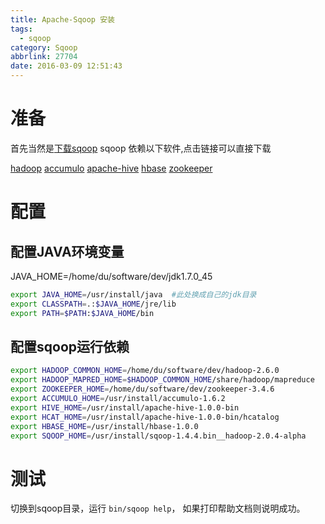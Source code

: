 ```yaml
---
title: Apache-Sqoop 安装
tags:
  - sqoop
category: Sqoop
abbrlink: 27704
date: 2016-03-09 12:51:43
---
```

# 准备
首先当然是[下载sqoop](http://archive.apache.org/dist/sqoop/1.4.4/sqoop-1.4.4.bin__hadoop-2.0.4-alpha.tar.gz)
sqoop 依赖以下软件,点击链接可以直接下载
>
[hadoop](http://ftp.yz.yamagata-u.ac.jp/pub/network/apache/hadoop/common/hadoop-2.6.0/hadoop-2.6.0.tar.gz)
[accumulo](http://ftp.yz.yamagata-u.ac.jp/pub/network/apache/accumulo/1.6.2/accumulo-1.6.2-bin.tar.gz)
[apache-hive](http://ftp.tsukuba.wide.ad.jp/software/apache/hive/hive-1.0.0/apache-hive-1.0.0-bin.tar.gz)
[hbase](http://ftp.kddilabs.jp/infosystems/apache/hbase/hbase-1.0.0/hbase-1.0.0-bin.tar.gz)
[zookeeper](http://mirror.bit.edu.cn/apache/zookeeper/zookeeper-3.4.6/zookeeper-3.4.6.tar.gz)

# 配置
## 配置JAVA环境变量
JAVA_HOME=/home/du/software/dev/jdk1.7.0_45
``` bash
export JAVA_HOME=/usr/install/java  #此处换成自己的jdk目录
export CLASSPATH=.:$JAVA_HOME/jre/lib
export PATH=$PATH:$JAVA_HOME/bin
```

## 配置sqoop运行依赖
``` bash
export HADOOP_COMMON_HOME=/home/du/software/dev/hadoop-2.6.0
export HADOOP_MAPRED_HOME=$HADOOP_COMMON_HOME/share/hadoop/mapreduce
export ZOOKEEPER_HOME=/home/du/software/dev/zookeeper-3.4.6
export ACCUMULO_HOME=/usr/install/accumulo-1.6.2
export HIVE_HOME=/usr/install/apache-hive-1.0.0-bin
export HCAT_HOME=/usr/install/apache-hive-1.0.0-bin/hcatalog
export HBASE_HOME=/usr/install/hbase-1.0.0
export SQOOP_HOME=/usr/install/sqoop-1.4.4.bin__hadoop-2.0.4-alpha
```

# 测试
切换到sqoop目录，运行 `bin/sqoop help`， 如果打印帮助文档则说明成功。
